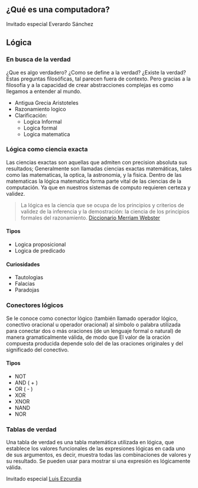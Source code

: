## ¿Qué es una computadora?

Invitado especial Everardo Sánchez




## Lógica

### En busca de la verdad

¿Que es algo verdadero? ¿Como se define a la verdad? ¿Existe la verdad? Estas preguntas filosóficas, tal parecen fuera de contexto. Pero gracias a la filosofía y a la capacidad de crear abstracciones complejas es como llegamos a entender al mundo. 
  - Antigua Grecia Aristoteles
  - Razonamiento logico
  - Clarificación:
    - Logica Informal
    - Logica formal
    - Logica matematica

### Lógica como ciencia exacta

Las ciencias exactas son aquellas que admiten con precision absoluta sus resultados; Generalmente son llamadas ciencias exactas matemáticas, tales como
las matematicas, la optica, la astronomia, y la fisica. Dentro de las matematicas la lógica matematica forma parte vital de las ciencias de la computación.  Ya que en nuestros sistemas de computo requieren certeza y validez.

> La lógica es la ciencia que se ocupa de los principios y criterios de validez de la inferencia y la demostración: la ciencia de los principios formales del razonamiento. [Diccionario Merriam Webster](https://www.merriam-webster.com/dictionary/logic)

#### Tipos
- Logica proposicional
- Logica de predicado

#### Curiosidades
- Tautologias
- Falacias
- Paradojas

### Conectores lógicos

Se le conoce como conector lógico (también llamado operador lógico, conectivo oracional u operador oracional) al símbolo o palabra utilizada para conectar dos o más oraciones (de un lenguaje formal o natural) de manera gramaticalmente válida, de modo que El valor de la oración compuesta producida depende solo del de las oraciones originales y del significado del conectivo.

#### Tipos

- NOT
- AND ( + )
- OR ( - )
- XOR
- XNOR
- NAND
- NOR

### Tablas de verdad

Una tabla de verdad es una tabla matemática utilizada en lógica, que establece los valores funcionales de las expresiones lógicas en cada uno de sus argumentos, es decir, muestra todas las combinaciones de valores y su resultado. Se pueden usar para mostrar si una expresión es lógicamente válida.

Invitado especial [Luis Ezcurdia](http://github.com/3zcurdia)
